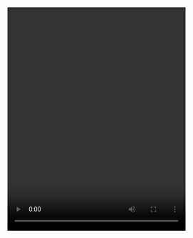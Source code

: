 <video width="400px" height="500px" controls>
  <source src="./demovideo.mp4" type="video/mp4">
</video>
